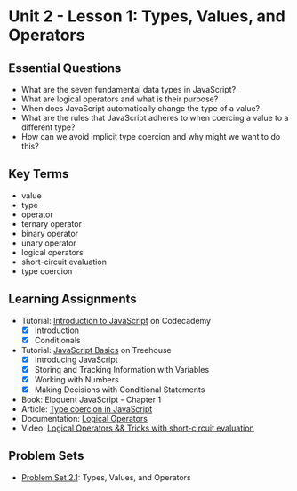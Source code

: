 # Unit 2 - Lesson 1: Types, Values, and Operators

## Essential Questions
* What are the seven fundamental data types in JavaScript?
* What are logical operators and what is their purpose?
* When does JavaScript automatically change the type of a value?
* What are the rules that JavaScript adheres to when coercing a value to a different type?
* How can we avoid implicit type coercion and why might we want to do this? 

## Key Terms
* value
* type
* operator
* ternary operator
* binary operator
* unary operator
* logical operators
* short-circuit evaluation
* type coercion

## Learning Assignments
* Tutorial: [Introduction to JavaScript](https://www.codecademy.com/learn/introduction-to-javascript) on Codecademy
  - [x] Introduction
  - [x] Conditionals
* Tutorial: [JavaScript Basics](https://teamtreehouse.com/library/javascript-basics) on Treehouse
  - [x] Introducing JavaScript
  - [x] Storing and Tracking Information with Variables
  - [x] Working with Numbers
  - [x] Making Decisions with Conditional Statements
* Book: Eloquent JavaScript - Chapter 1
* Article: [Type coercion in JavaScript](https://github.com/The-Marcy-Lab-School/se-unit-2/blob/master/lesson-1-types_values_operators/type-coercion.md)
* Documentation: [Logical Operators](https://developer.mozilla.org/en-US/docs/Web/JavaScript/Reference/Operators/Logical_Operators)
* Video: [Logical Operators && Tricks with short-circuit evaluation](https://www.youtube.com/watch?v=r7v6EIiHfVA)

## Problem Sets
* [Problem Set 2.1](https://github.com/The-Marcy-Lab-School/problem-set-2_1): Types, Values, and Operators
